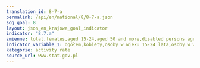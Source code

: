 ```yaml
---
translation_id: 8-7-a
permalink: /api/en/national/8/8-7-a.json
sdg_goal: 8
layout: json_en_krajowe_goal_indicator
indicator: "8.7.a"
zmienne: total,females,aged 15-24,aged 50 and more,disabled persons aged 16 and more
indicator_variable_1: ogółem,kobiety,osoby w wieku 15-24 lata,osoby w wieku 50 lat i więcej,osoby niepełnosprawne w wieku 16 lat i więcej;
kategorie: activity rate
source_url: www.stat.gov.pl
---
```

